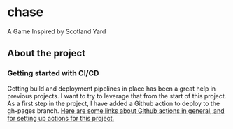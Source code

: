 # chase

A Game Inspired by Scotland Yard

## About the project

### Getting started with CI/CD

Getting build and deployment pipelines in place has been a great help in previous projects. I want to try to leverage that from the start of this project. As a first step in the project, I have added a Github action to deploy to the gh-pages branch. [Here are some links about Github actions in general, and for setting up actions for this project.](learning/cicd.md)

